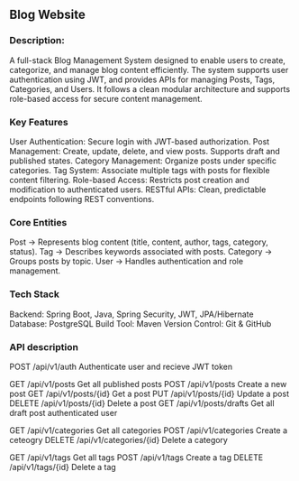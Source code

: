 ## Blog Website

### Description:

A full-stack Blog Management System designed to enable users to create, categorize, and manage blog content efficiently. 
The system supports user authentication using JWT, and provides APIs for managing Posts, Tags, Categories, and Users. 
It follows a clean modular architecture and supports role-based access for secure content management.

### Key Features

User Authentication: Secure login with JWT-based authorization.
Post Management: Create, update, delete, and view posts. Supports draft and published states.
Category Management: Organize posts under specific categories.
Tag System: Associate multiple tags with posts for flexible content filtering.
Role-based Access: Restricts post creation and modification to authenticated users.
RESTful APIs: Clean, predictable endpoints following REST conventions.

### Core Entities

Post → Represents blog content (title, content, author, tags, category, status).
Tag → Describes keywords associated with posts.
Category → Groups posts by topic.
User → Handles authentication and role management.

### Tech Stack

Backend: Spring Boot, Java, Spring Security, JWT, JPA/Hibernate
Database: PostgreSQL
Build Tool: Maven
Version Control: Git & GitHub

### API description

POST	/api/v1/auth	Authenticate user and recieve JWT token

GET	/api/v1/posts	Get all published posts
POST	/api/v1/posts	Create a new post
GET	/api/v1/posts/{id}	Get a post
PUT	/api/v1/posts/{id}	Update a post
DELETE	/api/v1/posts/{id}	Delete a post
GET	/api/v1/posts/drafts	Get all draft post authenticated user
		
GET	/api/v1/categories	Get all categories
POST	/api/v1/categories	Create a ceteogry
DELETE	/api/v1/categories/{id}	Delete a category
		
GET	/api/v1/tags	Get all tags
POST	/api/v1/tags	Create a tag
DELETE	/api/v1/tags/{id}	Delete a tag
